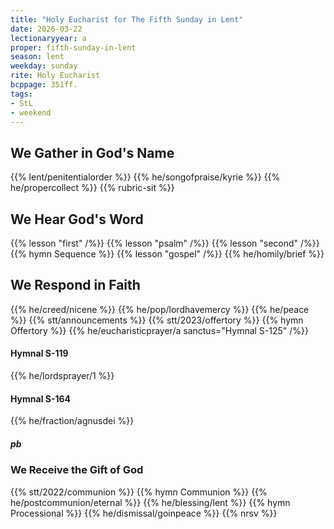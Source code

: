 ```yaml
---
title: "Holy Eucharist for The Fifth Sunday in Lent"
date: 2026-03-22
lectionaryyear: a
proper: fifth-sunday-in-lent
season: lent
weekday: sunday
rite: Holy Eucharist
bcppage: 351ff.
tags:
- StL
- weekend
---
```

## We Gather in God's Name
{{% lent/penitentialorder %}}
{{% he/songofpraise/kyrie %}}
{{% he/propercollect %}}
{{% rubric-sit %}}
## We Hear God's Word
{{% lesson "first" /%}}
{{% lesson "psalm" /%}}
{{% lesson "second" /%}}
{{% hymn Sequence %}}
{{% lesson "gospel" /%}}
{{% he/homily/brief %}}
## We Respond in Faith
{{% he/creed/nicene %}}
{{% he/pop/lordhavemercy %}}
{{% he/peace %}}
{{% stt/announcements %}}
{{% stt/2023/offertory %}}
{{% hymn Offertory %}}
{{% he/eucharisticprayer/a sanctus="Hymnal S-125" /%}}
#### Hymnal S-119
{{% he/lordsprayer/1 %}}
#### Hymnal S-164
{{% he/fraction/agnusdei %}}
##### pb
### We Receive the Gift of God
{{% stt/2022/communion %}}
{{% hymn Communion %}}
{{% he/postcommunion/eternal %}}
{{% he/blessing/lent %}}
{{% hymn Processional %}}
{{% he/dismissal/goinpeace %}}
{{% nrsv %}}

